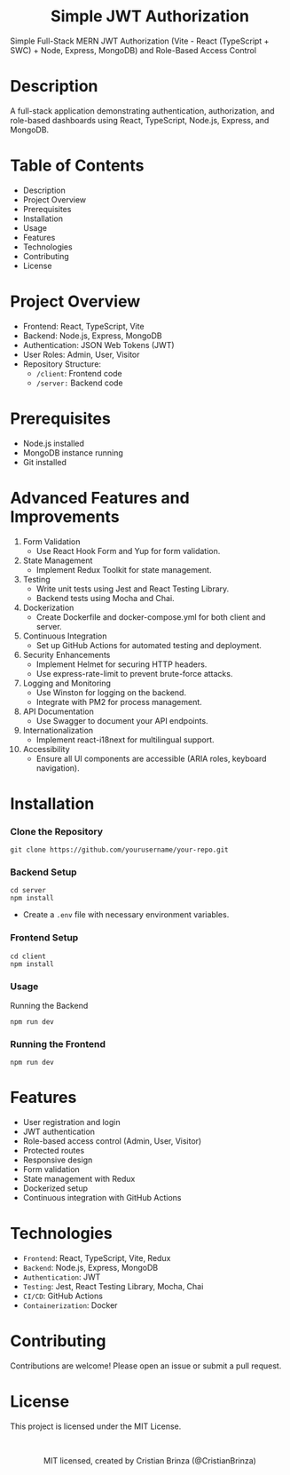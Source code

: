 
<h1 style="text-align: center;">Simple JWT Authorization</h1>
Simple Full-Stack MERN JWT Authorization (Vite - React (TypeScript + SWC) + Node, Express, MongoDB)  and Role-Based Access Control


# Description
A full-stack application demonstrating authentication, authorization, and role-based dashboards using React, TypeScript, Node.js, Express, and MongoDB.

# Table of Contents
- Description
- Project Overview
- Prerequisites
- Installation
- Usage
- Features
- Technologies
- Contributing
- License

# Project Overview
- Frontend: React, TypeScript, Vite
- Backend: Node.js, Express, MongoDB
- Authentication: JSON Web Tokens (JWT)
- User Roles: Admin, User, Visitor
- Repository Structure:
    - `/client`: Frontend code
    - `/server:` Backend code


# Prerequisites
- Node.js installed
- MongoDB instance running
- Git installed



# Advanced Features and Improvements
1. Form Validation
    - Use React Hook Form and Yup for form validation.
2. State Management
    - Implement Redux Toolkit for state management.
3. Testing
    - Write unit tests using Jest and React Testing Library.
    - Backend tests using Mocha and Chai.
4. Dockerization
    - Create Dockerfile and docker-compose.yml for both client and server.
5. Continuous Integration
    - Set up GitHub Actions for automated testing and deployment.
6. Security Enhancements
    - Implement Helmet for securing HTTP headers.
    - Use express-rate-limit to prevent brute-force attacks.
7. Logging and Monitoring
    - Use Winston for logging on the backend.
    - Integrate with PM2 for process management.
8. API Documentation
    - Use Swagger to document your API endpoints.
9. Internationalization
    - Implement react-i18next for multilingual support.
10. Accessibility
    - Ensure all UI components are accessible (ARIA roles, keyboard navigation).


# Installation
### Clone the Repository
``` 
git clone https://github.com/yourusername/your-repo.git
```

### Backend Setup

```
cd server
npm install
```
- Create a `.env` file with necessary environment variables.

### Frontend Setup
```
cd client
npm install
```

### Usage
Running the Backend

```
npm run dev
```

### Running the Frontend

```
npm run dev
```

# Features
- User registration and login
- JWT authentication
- Role-based access control (Admin, User, Visitor)
- Protected routes
- Responsive design
- Form validation
- State management with Redux
- Dockerized setup
- Continuous integration with GitHub Actions

# Technologies
- `Frontend`: React, TypeScript, Vite, Redux
- `Backend`: Node.js, Express, MongoDB
- `Authentication`: JWT
- `Testing`: Jest, React Testing Library, Mocha, Chai
- `CI/CD`: GitHub Actions
- `Containerization`: Docker


# Contributing
Contributions are welcome! Please open an issue or submit a pull request.

# License
This project is licensed under the MIT License.

<br/>
<p style="text-align: center;"'>MIT licensed, created by Cristian Brinza (@CristianBrinza)</p>


